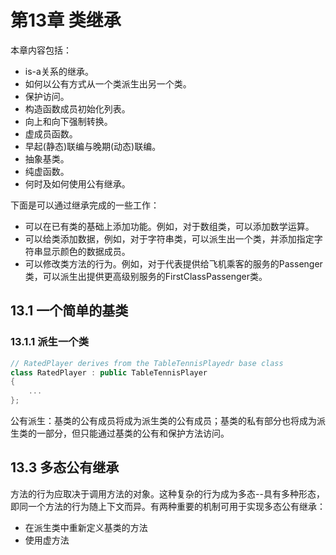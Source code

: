 
# 第13章 类继承

本章内容包括：
- is-a关系的继承。
- 如何以公有方式从一个类派生出另一个类。
- 保护访问。
- 构造函数成员初始化列表。
- 向上和向下强制转换。
- 虚成员函数。
- 早起(静态)联编与晚期(动态)联编。
- 抽象基类。
- 纯虚函数。
- 何时及如何使用公有继承。


下面是可以通过继承完成的一些工作：
- 可以在已有类的基础上添加功能。例如，对于数组类，可以添加数学运算。
- 可以给类添加数据，例如，对于字符串类，可以派生出一个类，并添加指定字符串显示颜色的数据成员。
- 可以修改类方法的行为。例如，对于代表提供给飞机乘客的服务的Passenger类，可以派生出提供更高级别服务的FirstClassPassenger类。

## 13.1 一个简单的基类

### 13.1.1 派生一个类

```cpp
// RatedPlayer derives from the TableTennisPlayedr base class
class RatedPlayer : public TableTennisPlayer
{
    ...
};
```
公有派生：基类的公有成员将成为派生类的公有成员；基类的私有部分也将成为派生类的一部分，但只能通过基类的公有和保护方法访问。

## 13.3 多态公有继承

方法的行为应取决于调用方法的对象。这种复杂的行为成为多态--具有多种形态，即同一个方法的行为随上下文而异。有两种重要的机制可用于实现多态公有继承：
- 在派生类中重新定义基类的方法
- 使用虚方法